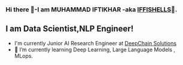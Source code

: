 ### Hi there 👋-I am MUHAMMAD IFTIKHAR -aka [IFFISHELLS](https://iffishells.wordpress.com/)🤖.
## I am Data Scientist,NLP Engineer!
- I'm currently Junior AI Research Engineer at [DeepChain Solutions](https://www.deepchain.pk/) 
- 🌱 I’m currently learning Deep Learning, Large Language Models , MLops.
<!-- - 🤔 I’m looking for help with ...
- 💬 Ask me about ...
- 📫 How to reach me: ...
- 😄 Pronouns: ...
- ⚡ Fun fact: ...
 -->
